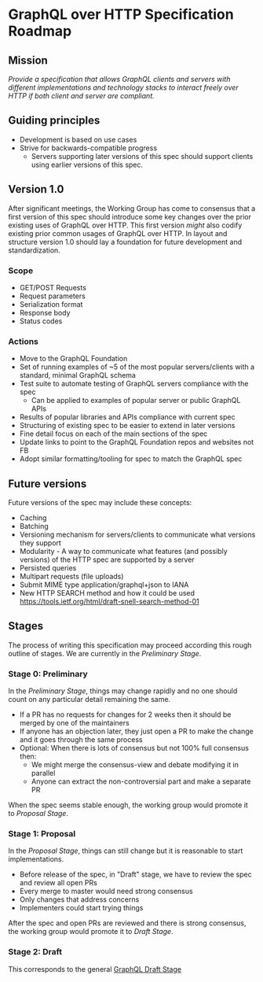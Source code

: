 # GraphQL over HTTP Specification Roadmap

## Mission

_Provide a specification that allows GraphQL clients and servers with different implementations and technology stacks to interact freely over HTTP if both client and server are compliant._

## Guiding principles

- Development is based on use cases
- Strive for backwards-compatible progress
  - Servers supporting later versions of this spec should support clients using earlier versions of this spec.

## Version 1.0

After significant meetings, the Working Group has come to consensus that a first version of this spec should
introduce some key changes over the prior existing uses of GraphQL over HTTP.
This first version _might_ also codify existing prior common usages of GraphQL over HTTP.
In layout and structure version 1.0 should lay a foundation for future development and standardization.

### Scope

- GET/POST Requests
- Request parameters
- Serialization format
- Response body
- Status codes

### Actions

- Move to the GraphQL Foundation
- Set of running examples of ~5 of the most popular servers/clients with a standard, minimal GraphQL schema
- Test suite to automate testing of GraphQL servers compliance with the spec
  - Can be applied to examples of popular server or public GraphQL APIs
- Results of popular libraries and APIs compliance with current spec
- Structuring of existing spec to be easier to extend in later versions
- Fine detail focus on each of the main sections of the spec
- Update links to point to the GraphQL Foundation repos and websites not FB
- Adopt similar formatting/tooling for spec to match the GraphQL spec

## Future versions

Future versions of the spec may include these concepts:

- Caching
- Batching
- Versioning mechanism for servers/clients to communicate what versions they support
- Modularity - A way to communicate what features (and possibly versions) of the HTTP spec are supported by a server
- Persisted queries
- Multipart requests (file uploads)
- Submit MIME type application/graphql+json to IANA
- New HTTP SEARCH method and how it could be used https://tools.ietf.org/html/draft-snell-search-method-01

## Stages

The process of writing this specification may proceed according this rough outline of stages.
We are currently in the *Preliminary Stage*.

### Stage 0: Preliminary

In the *Preliminary Stage*, things may change rapidly and no one should count on any particular
detail remaining the same.

- If a PR has no requests for changes for 2 weeks then it should be merged by one of the maintainers
- If anyone has an objection later, they just open a PR to make the change and it goes through the same process
- Optional: When there is lots of consensus but not 100% full consensus then:
   - We might merge the consensus-view and debate modifying it in parallel
   - Anyone can extract the non-controversial part and make a separate PR

When the spec seems stable enough, the working group would promote it to *Proposal Stage*.

### Stage 1: Proposal

In the *Proposal Stage*, things can still change but it is reasonable to start implementations.

- Before release of the spec, in "Draft" stage, we have to review the spec and review all open PRs
- Every merge to master would need strong consensus
- Only changes that address concerns
- Implementers could start trying things

After the spec and open PRs are reviewed and there is strong consensus, the working group would promote it to *Draft Stage*.

### Stage 2: Draft

This corresponds to the general [GraphQL Draft Stage](https://github.com/graphql/graphql-spec/blob/master/CONTRIBUTING.md#stage-2-draft)

